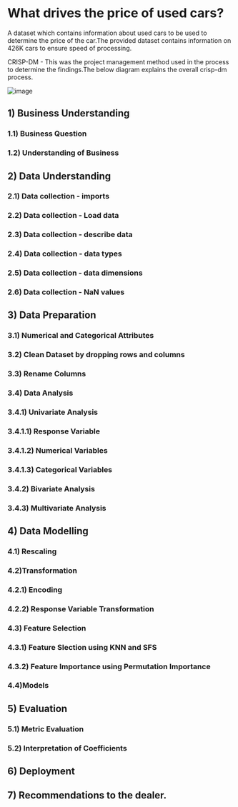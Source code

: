 # What drives the price of used cars?
A dataset which contains information about used cars to be used to determine the price of the car.The provided dataset contains information on 426K cars to ensure speed of processing.

CRISP-DM - This was the project management method used in the process to determine the findings.The below diagram explains the overall crisp-dm process. 

![image](https://user-images.githubusercontent.com/11352167/203853032-bd86220f-7b03-4171-ac9d-b0644da7f1b1.png)

## 1) Business Understanding 
   ### 1.1) Business Question
   ### 1.2) Understanding of Business 
## 2) Data Understanding 
  ### 2.1) Data collection - imports
  ### 2.2) Data collection - Load data
  ### 2.3) Data collection - describe data
  ### 2.4) Data collection - data types
  ### 2.5) Data collection - data dimensions
  ### 2.6) Data collection - NaN values
## 3) Data Preparation
  ### 3.1) Numerical and Categorical Attributes
  ### 3.2) Clean Dataset by dropping rows and columns 
  ### 3.3) Rename Columns
  ### 3.4) Data Analysis
  ### 3.4.1) Univariate Analysis
  ### 3.4.1.1) Response Variable
  ### 3.4.1.2) Numerical Variables
  ### 3.4.1.3) Categorical Variables
  ### 3.4.2) Bivariate Analysis
  ### 3.4.3) Multivariate Analysis
## 4) Data Modelling 
  ### 4.1) Rescaling
  ### 4.2)Transformation
  ### 4.2.1) Encoding
  ### 4.2.2) Response Variable Transformation
  ### 4.3) Feature Selection
  ### 4.3.1) Feature Slection using KNN and SFS
  ### 4.3.2) Feature Importance using Permutation Importance
  ### 4.4)Models 
## 5) Evaluation 
  ### 5.1) Metric Evaluation
  ### 5.2) Interpretation of Coefficients
## 6) Deployment
## 7) Recommendations to the dealer. 



